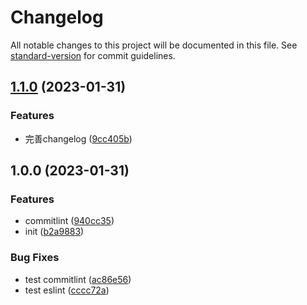 # Changelog

All notable changes to this project will be documented in this file. See [standard-version](https://github.com/conventional-changelog/standard-version) for commit guidelines.

## [1.1.0](https://github.com/JasonPink/vue3-vite/compare/v1.0.0...v1.1.0) (2023-01-31)


### Features

* 完善changelog ([9cc405b](https://github.com/JasonPink/vue3-vite/commit/9cc405bba24fce29f317250df9cffcd4ee7a80fe))

## 1.0.0 (2023-01-31)


### Features

* commitlint ([940cc35](https://github.com/JasonPink/vue3-vite/commit/940cc354bbfdf36632ac17f48f9abcbd222afbc4))
* init ([b2a9883](https://github.com/JasonPink/vue3-vite/commit/b2a9883ddd7f784a4a6013241e9492f82d07d77d))


### Bug Fixes

* test commitlint ([ac86e56](https://github.com/JasonPink/vue3-vite/commit/ac86e562958bf126bc2b64f82d0c84cfb1a65d84))
* test eslint ([cccc72a](https://github.com/JasonPink/vue3-vite/commit/cccc72abf8caee48689b93a5c295c6147299fd41))
